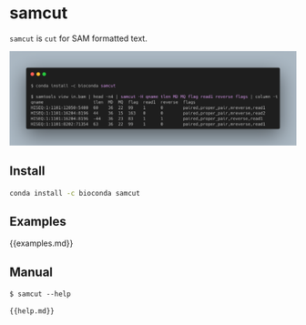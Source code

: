 # samcut
`samcut` is `cut` for SAM formatted text.

<img src="docs/ex1.png" width="600">

## Install

```bash
conda install -c bioconda samcut
```

## Examples

{{examples.md}}

## Manual

```
$ samcut --help
```

```
{{help.md}}
```
